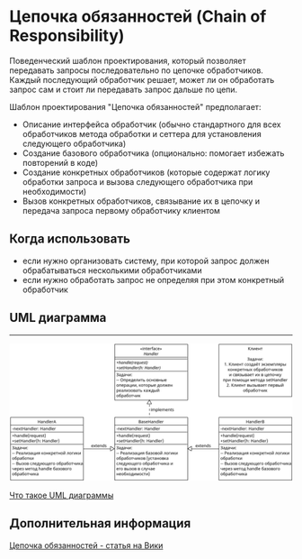 # Цепочка обязанностей (Chain of Responsibility)

Поведенческий шаблон проектирования, который позволяет передавать
запросы последовательно по цепочке обработчиков. Каждый последующий
обработчик решает, может ли он обработать запрос сам и стоит ли
передавать запрос дальше по цепи.

Шаблон проектирования "Цепочка обязанностей" предполагает:

- Описание интерфейса обработчик (обычно
  стандартного для всех обработчиков метода
  обработки и сеттера для установления
  следующего обработчика)
- Создание базового обработчика (опционально: помогает избежать повторений
  в коде)
- Создание конкретных обработчиков (которые содержат логику обработки запроса
  и вызова следующего обработчика при необходимости)
- Вызов конкретных обработчиков, связывание их в цепочку и передача запроса
  первому обработчику клиентом

## Когда использовать

- если нужно организовать систему, при которой запрос должен обрабатываться
  несколькими обработчиками
- если нужно обработать запрос не определяя при этом конкретный обработчик

## UML диаграмма

---

![UML диаграмма цепочки обязанностей](https://github.com/evgenylyozin/patterns/blob/c6f3da8e5fb97cc77b07ede0fecfa09194e1f0b3/docs/oop-patterns/uml-diagrams/chain-of-responsibility.png)

[Что такое UML диаграммы](https://github.com/evgenylyozin/patterns/blob/6bd4dee6b7186d8703f4f3d8f852e72d185ae545/docs/diagram.md)

## Дополнительная информация

[Цепочка обязанностей - статья на Вики](https://ru.wikipedia.org/wiki/%D0%A6%D0%B5%D0%BF%D0%BE%D1%87%D0%BA%D0%B0_%D0%BE%D0%B1%D1%8F%D0%B7%D0%B0%D0%BD%D0%BD%D0%BE%D1%81%D1%82%D0%B5%D0%B9)
